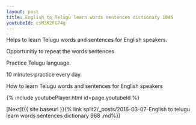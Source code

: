 ```yaml
---
layout: post
title: English to Telugu learn words sentences dictionary 1046 
youtubeId: csM3K2FG74g
---
```

 
 
Helps to learn Telugu words and sentences for English speakers.

Opportunitiy to repeat the words sentences. 

Practice Telugu language. 
 
10 minutes practice every day. 
 
How to learn Telugu words and sentences for English speakers 
 
{% include youtubePlayer.html id=page.youtubeId %}
 
 
[Next]({{ site.baseurl }}{% link  split2/_posts/2016-03-07-English to telugu learn words sentences dictionary 968 .md%})
 

